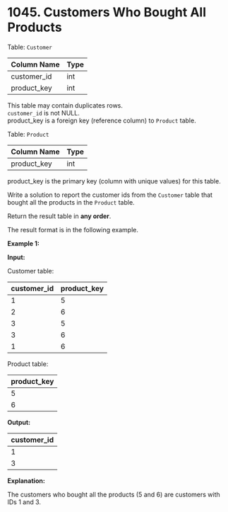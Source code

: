 # 1045. Customers Who Bought All Products

Table: `Customer`

| Column Name | Type    |
| ----------- | ------- |
| customer_id | int     |
| product_key | int     |

This table may contain duplicates rows. </br>
`customer_id` is not NULL. </br>
product_key is a foreign key (reference column) to `Product` table.
 
Table: `Product`

| Column Name | Type    |
| ----------- | ------- |
| product_key | int     |

product_key is the primary key (column with unique values) for this table. 

Write a solution to report the customer ids from the `Customer` table that bought all the products in the `Product` table.

Return the result table in **any order**.

The result format is in the following example.

**Example 1:**

**Input:**

Customer table:

| customer_id | product_key |
| ----------- | ----------- |
| 1           | 5           |
| 2           | 6           |
| 3           | 5           |
| 3           | 6           |
| 1           | 6           |

Product table:

| product_key |
| ----------- |
| 5           |
| 6           |

**Output:**

| customer_id |
| ----------- |
| 1           |
| 3           |

**Explanation:**

The customers who bought all the products (5 and 6) are customers with IDs 1 and 3.